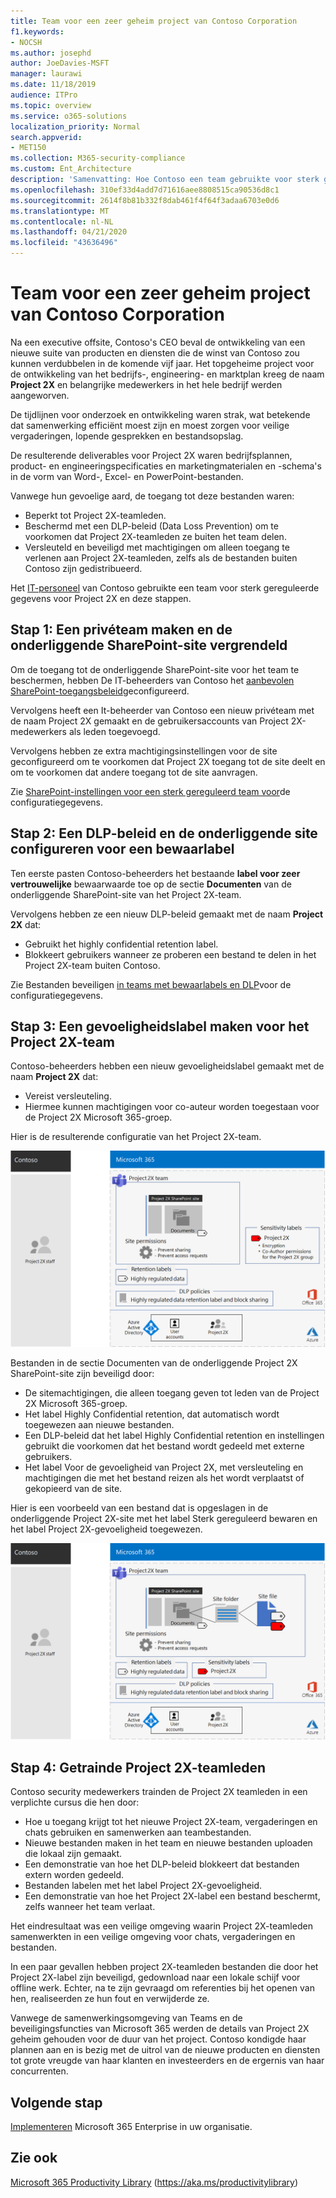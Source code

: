 ```yaml
---
title: Team voor een zeer geheim project van Contoso Corporation
f1.keywords:
- NOCSH
ms.author: josephd
author: JoeDavies-MSFT
manager: laurawi
ms.date: 11/18/2019
audience: ITPro
ms.topic: overview
ms.service: o365-solutions
localization_priority: Normal
search.appverid:
- MET150
ms.collection: M365-security-compliance
ms.custom: Ent_Architecture
description: 'Samenvatting: Hoe Contoso een team gebruikte voor sterk gereguleerde gegevens voor een topgeheim project om een nieuwe reeks producten en diensten te ontwikkelen.'
ms.openlocfilehash: 310ef33d4add7d71616aee8808515ca90536d8c1
ms.sourcegitcommit: 2614f8b81b332f8dab461f4f64f3adaa6703e0d6
ms.translationtype: MT
ms.contentlocale: nl-NL
ms.lasthandoff: 04/21/2020
ms.locfileid: "43636496"
---
```

# <a name="team-for-a-top-secret-project-of-the-contoso-corporation"></a>Team voor een zeer geheim project van Contoso Corporation

Na een executive offsite, Contoso's CEO beval de ontwikkeling van een nieuwe suite van producten en diensten die de winst van Contoso zou kunnen verdubbelen in de komende vijf jaar. Het topgeheime project voor de ontwikkeling van het bedrijfs-, engineering- en marktplan kreeg de naam **Project 2X** en belangrijke medewerkers in het hele bedrijf werden aangeworven. 

De tijdlijnen voor onderzoek en ontwikkeling waren strak, wat betekende dat samenwerking efficiënt moest zijn en moest zorgen voor veilige vergaderingen, lopende gesprekken en bestandsopslag.

De resulterende deliverables voor Project 2X waren bedrijfsplannen, product- en engineeringspecificaties en marketingmaterialen en -schema's in de vorm van Word-, Excel- en PowerPoint-bestanden. 

Vanwege hun gevoelige aard, de toegang tot deze bestanden waren:

- Beperkt tot Project 2X-teamleden.
- Beschermd met een DLP-beleid (Data Loss Prevention) om te voorkomen dat Project 2X-teamleden ze buiten het team delen.
- Versleuteld en beveiligd met machtigingen om alleen toegang te verlenen aan Project 2X-teamleden, zelfs als de bestanden buiten Contoso zijn gedistribueerd.

Het [IT-personeel](secure-teams-highly-regulated-data-scenario.md) van Contoso gebruikte een team voor sterk gereguleerde gegevens voor Project 2X en deze stappen.

## <a name="step-1-created-a-private-team-and-locked-down-the-underlying-sharepoint-site"></a>Stap 1: Een privéteam maken en de onderliggende SharePoint-site vergrendeld

Om de toegang tot de onderliggende SharePoint-site voor het team te beschermen, hebben De IT-beheerders van Contoso het [aanbevolen SharePoint-toegangsbeleid](sharepoint-file-access-policies.md)geconfigureerd.

Vervolgens heeft een It-beheerder van Contoso een nieuw privéteam met de naam Project 2X gemaakt en de gebruikersaccounts van Project 2X-medewerkers als leden toegevoegd.

Vervolgens hebben ze extra machtigingsinstellingen voor de site geconfigureerd om te voorkomen dat Project 2X toegang tot de site deelt en om te voorkomen dat andere toegang tot de site aanvragen.

Zie [SharePoint-instellingen voor een sterk gereguleerd team voor](https://docs.microsoft.com/microsoft-365/security/office-365-security/deploy-teams-three-tiers#highly-confidential-teams)de configuratiegegevens.

## <a name="step-2-configured-a-dlp-policy-and-the-underlying-site-for-a-retention-label"></a>Stap 2: Een DLP-beleid en de onderliggende site configureren voor een bewaarlabel 

Ten eerste pasten Contoso-beheerders het bestaande **label voor zeer vertrouwelijke** bewaarwaarde toe op de sectie **Documenten** van de onderliggende SharePoint-site van het Project 2X-team.

Vervolgens hebben ze een nieuw DLP-beleid gemaakt met de naam **Project 2X** dat:

- Gebruikt het highly confidential retention label.
- Blokkeert gebruikers wanneer ze proberen een bestand te delen in het Project 2X-team buiten Contoso.

Zie Bestanden beveiligen [in teams met bewaarlabels en DLP](https://docs.microsoft.com/microsoft-365/security/office-365-security/deploy-teams-retention-dlp)voor de configuratiegegevens.

## <a name="step-3-created-a-sensitivity-label-for-the-project-2x-team"></a>Stap 3: Een gevoeligheidslabel maken voor het Project 2X-team

Contoso-beheerders hebben een nieuw gevoeligheidslabel gemaakt met de naam **Project 2X** dat:

- Vereist versleuteling.
- Hiermee kunnen machtigingen voor co-auteur worden toegestaan voor de Project 2X Microsoft 365-groep.

Hier is de resulterende configuratie van het Project 2X-team.

![De resulterende configuratie van het Project 2X-team](../media/contoso-team-for-highly-confidential-assets/final-config.png)
 
Bestanden in de sectie Documenten van de onderliggende Project 2X SharePoint-site zijn beveiligd door:

- De sitemachtigingen, die alleen toegang geven tot leden van de Project 2X Microsoft 365-groep.
- Het label Highly Confidential retention, dat automatisch wordt toegewezen aan nieuwe bestanden.
- Een DLP-beleid dat het label Highly Confidential retention en instellingen gebruikt die voorkomen dat het bestand wordt gedeeld met externe gebruikers.
- Het label Voor de gevoeligheid van Project 2X, met versleuteling en machtigingen die met het bestand reizen als het wordt verplaatst of gekopieerd van de site.

Hier is een voorbeeld van een bestand dat is opgeslagen in de onderliggende Project 2X-site met het label Sterk gereguleerd bewaren en het label Project 2X-gevoeligheid toegewezen.

![Een voorbeeld van een bestand dat is opgeslagen in de onderliggende Project 2X-site](../media/contoso-team-for-highly-confidential-assets/final-config-example-file.png)
 
## <a name="step-4-trained-project-2x-team-members"></a>Stap 4: Getrainde Project 2X-teamleden

Contoso security medewerkers trainden de Project 2X teamleden in een verplichte cursus die hen door:

- Hoe u toegang krijgt tot het nieuwe Project 2X-team, vergaderingen en chats gebruiken en samenwerken aan teambestanden.
- Nieuwe bestanden maken in het team en nieuwe bestanden uploaden die lokaal zijn gemaakt.
- Een demonstratie van hoe het DLP-beleid blokkeert dat bestanden extern worden gedeeld.
- Bestanden labelen met het label Project 2X-gevoeligheid.
- Een demonstratie van hoe het Project 2X-label een bestand beschermt, zelfs wanneer het team verlaat.

Het eindresultaat was een veilige omgeving waarin Project 2X-teamleden samenwerkten in een veilige omgeving voor chats, vergaderingen en bestanden.

In een paar gevallen hebben project 2X-teamleden bestanden die door het Project 2X-label zijn beveiligd, gedownload naar een lokale schijf voor offline werk. Echter, na te zijn gevraagd om referenties bij het openen van hen, realiseerden ze hun fout en verwijderde ze.

Vanwege de samenwerkingsomgeving van Teams en de beveiligingsfuncties van Microsoft 365 werden de details van Project 2X geheim gehouden voor de duur van het project. Contoso kondigde haar plannen aan en is bezig met de uitrol van de nieuwe producten en diensten tot grote vreugde van haar klanten en investeerders en de ergernis van haar concurrenten.

## <a name="next-step"></a>Volgende stap

[Implementeren](deploy-microsoft-365-enterprise.md) Microsoft 365 Enterprise in uw organisatie.

## <a name="see-also"></a>Zie ook

[Microsoft 365 Productivity Library](https://aka.ms/productivitylibrary) (https://aka.ms/productivitylibrary)
